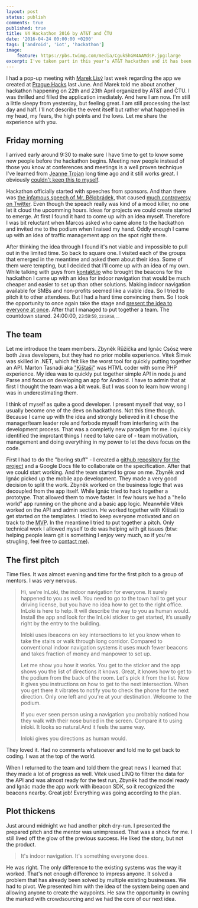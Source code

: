 ```yaml
---
layout: post
status: publish
comments: true
published: true
title: V4 Hackathon 2016 by AT&T and ČTU
date: '2016-04-24 00:00:00 +0200'
tags: ['android', 'iot', 'hackathon']
image:
    feature: https://pbs.twimg.com/media/Cguk5hGW4AAMdsP.jpg:large
excerpt: I've taken part in this year's AT&T hackathon and it has been anamazing experience. 
---
```


I had a pop-up meeting with [Marek Lisý](http://mareklisy.cz/) last week regarding the app we created at [Prague Hacks](http://www.praguehacks.cz/) last June. And Marek told me about another hackathon happening on 22th and 23th April organized by AT&T and ČTU. I was thrilled and filled the application imediately. And here I am now. I'm still a little sleepy from yesterday, but feeling great. I am still processing the last day and half. I'll not describe the event itself but rather what happened in my head, my fears, the high points and the lows. Let me share the experience with you. 

## Friday morning

I arrived early around 9:30 to make sure I have time to get to know some new people before the hackathon begins. Meeting new people instead of those you know at conferences and meetings is a well proven technique I've learned from [Jeanne Trojan](http://www.jeannetrojan.com/) long time ago and it still works great. I obviously [couldn't keep this to myself](https://twitter.com/tomasfejfar/status/723426888446693376). 

Hackathon officially started with speeches from sponsors. And than there was [the infamous speech of Mr. Bělobrádek](http://www.vlada.cz/cz/clenove-vlady/pri-uradu-vlady/pavel-belobradek/aktualne/projev-vicepremiera-belobradka-na-v4-hackathonu--142815/), that caused [much controversy on Twitter](https://twitter.com/vytick/status/723430168455319552). Even though the speach really was kind of a mood killer, no one let it cloud the upcomming hours. Ideas for projects we could create started to emerge. At first I found it hard to come up with an idea myself. Therefore I was bit reluctant when Marcos asked who came alone to the hackathon and invited me to the podium when I raised my hand. Oddly enough I came up with an idea of traffic management app on the spot right there. 
 
After thinking the idea through I found it's not viable and impossible to pull out in the limited time. So back to square one. I visited each of the groups that emerged in the meantime and asked them about their idea. Some of them were tempting, but I decided that I'll come up with an idea of my own. While talking with guys from [kontakt.io](http://kontakt.io/) who brought the beacons for the hackathon I came up with an idea for indoor navigation that would be much cheaper and easier to set up than other solutions. Making indoor navigation available for SMBs and non-profits seemed like a viable idea. So I tried to pitch it to other attendees. But I had a hard time convincing them. So I took the opportunity to once again take the stage and [present the idea to everyone at once](https://twitter.com/ctu_cz/status/723438532727967744). After that I managed to put together a team. The countdown stared. 24:00:00, <small>23:59:59, <small>23:59:58, ...</small></small> 
 
## The team
 
Let me introduce the team members. Zbyněk Růžička and Ignác Csősz were both Java developers, but they had no prior mobile experience. Vítek Šimek was skilled in .NET, which felt like the worst tool for quickly putting together an API. Marton Tasnadi aka <abbr title="it seemed impossible to remember at first">"Kištaši"</abbr> was HTML coder with some PHP experience. My idea was to quickly put together simple API in node.js and Parse and focus on developing an app for Android. I have to admin that at first I thought the team was a bit weak. But I was soon to learn how wrong I was in underestimating them. 

I think of myself as quite a good developer. I present myself that way, so I usually become one of the devs on hackathons. Not this time though. Because I came up with the idea and strongly believed in it I chose the manager/team leader role and forbode myself from interfering with the development process. That was a completly new paradigm for me. I quickly identified the improtant things I need to take care of - team motivation, management and doing everything in my power to let the devs focus on the code. 
  
First I had to do the "boring stuff" - I created a [github repository for the project](https://github.com/tomasfejfar/inloki/) and a Google Docs file to collaborate on the specification. After that we could start working. And the team started to grow on me. Zbyněk and Ignác picked up the mobile app development. They made a very good decision to split the work. Zbyněk worked on the business logic that was decoupled from the app itself. While Ignác tried to hack together a prototype. That allowed them to move faster. In few hours we had a "hello world" app running on the phone and a basic app logic. Meanwhile Vítek worked on the API and admin section. He worked together with Kištaši to get started on the templates. I tried to keep everyone motivated and on track to the <abbr title="Minimum viable product">MVP</abbr>. In the meantime I tried to put together a pitch. Only technical work I allowed myself to do was helping with git issues (btw: helping people learn git is something I enjoy very much, so if you're strugling, feel free to [contact me](http://www.tomasfejfar.cz)). 

## The first pitch

Time flies. It was almost evening and time for the first pitch to a group of mentors. I was very nervous. 
 
> Hi, we’re InLoki, the indoor navigation for everyone. It surely happened to you as well. You need to go to the town hall to get your driving license, but you have no idea how to get to the right office. InLoki is here to help. It will describe the way to you as human would. Install the app and look for the InLoki sticker to get started, it’s usually right by the entry to the building.
>
> Inloki uses ibeacons on key intersections to let you know when to take the stairs or walk through long corridor. Compared to conventional indoor navigation systems it uses much fewer beacons and takes fraction of money and manpower to set up. 
>    
> Let me show you how it works.
> You get to the sticker and the app shows you the list of directions it knows. Great, it knows how to get to the podium from the back of the room. Let's pick it from the list. Now it gives you instructions on how to get to the next intersection. When you get there it vibrates to notify you to check the phone for the next direction. Only one left and you're at your destination. Welcome to the podium. 
>
> If you ever seen person using a navigation you probably noticed how they walk with their nose buried in the screen. Compare it to using inloki. It looks so natural.And it feels the same way.
>
> Inloki gives you directions as human would. 

They loved it. Had no comments whatsoever and told me to get back to coding. I was at the top of the world. 

When I returned to the team and told them the great news I learned that they made a lot of progress as well. Vítek used LINQ to filtrer the data for the API and was almost ready for the test run, Zbyněk had the model ready and Ignác made the app work with ibeacon SDK, so it recognized the beacons nearby. Great job! Everything was going according to the plan. 
 
## Plot thickens

Just around midnight we had another pitch dry-run. I presented the prepared pitch and the mentor was unimpressed. That was a shock for me. I still lived off the glow of the previous success. He liked the story, but not the product. 

> It's indoor navigation. It's something everyone does.
 
He was right. The only difference to the existing systems was the way it worked. That's not enough difference to impress anyone. It solved a problem that has already been solved by multiple existing businesses. We had to pivot. We presented him with the idea of the system being open and allowing anyone to create the waypoints. He saw the opportunity in owning the marked with crowdsourcing and we had the core of our next idea. 

